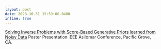 ```yaml
---
layout: post
date: 2023-10-31 15:59:00-0400
inline: true
---
```


[Solving Inverse Problems with Score-Based Generative Priors learned from Noisy Data](https://asad-aali.github.io/assets/pdf/poster_sure_score.pdf)
Poster Presentation
IEEE Asilomar Conference, Pacific Grove, CA.


